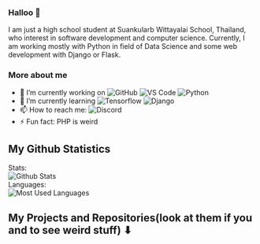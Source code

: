 ### Halloo 👋
I am just a high school student at Suankularb Wittayalai School, Thailand, who interest in software development and computer science. Currently, I am working mostly with Python in field of Data Science and some web development with Django or Flask.



### More about me
- 🔭 I’m currently working on ![GitHub](https://img.shields.io/badge/-GitHub-181717?style=flat-square&logo=github) ![VS Code](https://img.shields.io/badge/-VS%20Code-blue?style=flat-square&logo=visual-studio-code) ![Python](https://img.shields.io/badge/-Python-yellow?style=flat-square&logo=Python)
- 🌱 I’m currently learning ![Tensorflow](https://img.shields.io/badge/Tensorflow-yellow?style=flat-square&logo=tensorflow) ![Django](https://img.shields.io/badge/-Django-green?style=flat-square&logo=django)
- 📫 How to reach me: ![Discord](https://img.shields.io/badge/-Jimmy_Tempest%233197-black?style=flat-square&logo=Discord) 
- ⚡ Fun fact: PHP is weird

## My Github Statistics
Stats: <br>
![Github Stats](https://github-readme-stats.vercel.app/api?username=Jimmy-Tempest&count_private=true&show_icons=true&include_all_commits=true&theme=dark) <br>
Languages: <br>
![Most Used Languages](https://github-readme-stats.vercel.app/api/top-langs/?username=Jimmy-Tempest&theme=dark)


## My Projects and Repositories(look at them if you and to see weird stuff) ⬇
